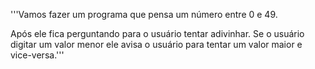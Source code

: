 '''Vamos fazer um programa que pensa um número entre 0 e 49.

Após ele fica perguntando para o usuário tentar adivinhar.
Se o usuário digitar um valor menor ele avisa o usuário para tentar um valor maior e vice-versa.'''
